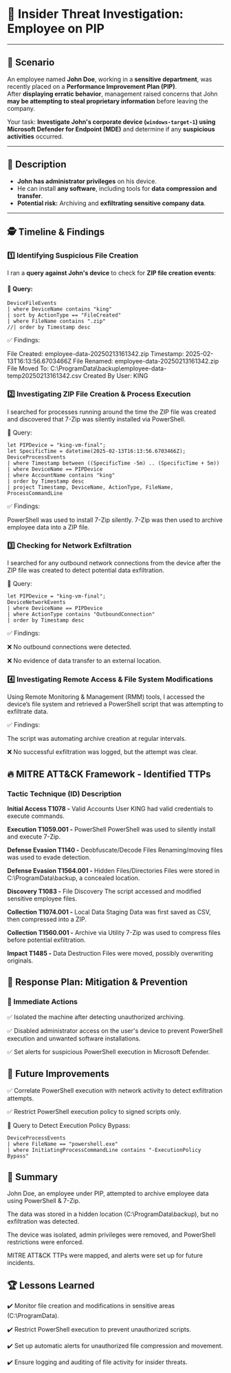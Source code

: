 # 🚨 Insider Threat Investigation: Employee on PIP

---

## 📌 Scenario  
An employee named **John Doe**, working in a **sensitive department**, was recently placed on a **Performance Improvement Plan (PIP)**.  
After **displaying erratic behavior**, management raised concerns that John **may be attempting to steal proprietary information** before leaving the company.  

Your task: **Investigate John's corporate device (`windows-target-1`) using Microsoft Defender for Endpoint (MDE)** and determine if any **suspicious activities** occurred.  

---

## 🔎 Description  
- **John has administrator privileges** on his device.  
- He can install **any software**, including tools for **data compression and transfer**.  
- **Potential risk:** Archiving and **exfiltrating sensitive company data**.  

---

## 🕵️ **Timeline & Findings**  

### **1️⃣ Identifying Suspicious File Creation**  
I ran a **query against John's device** to check for **ZIP file creation events**:  

#### 📜 Query:  
```kusto
DeviceFileEvents
| where DeviceName contains "king"
| sort by ActionType == "FileCreated"
| where FileName contains ".zip"
//| order by Timestamp desc
```

✅ Findings:

File Created: employee-data-20250213161342.zip
Timestamp: 2025-02-13T16:13:56.6703466Z
File Renamed: employee-data-20250213161342.zip
File Moved To: C:\ProgramData\backup\employee-data-temp20250213161342.csv
Created By User: KING

### 2️⃣ Investigating ZIP File Creation & Process Execution
I searched for processes running around the time the ZIP file was created and discovered that 7-Zip was silently installed via PowerShell.

📜 Query:
```kusto
let PIPDevice = "king-vm-final";
let SpecificTime = datetime(2025-02-13T16:13:56.6703466Z);
DeviceProcessEvents
| where Timestamp between ((SpecificTime -5m) .. (SpecificTime + 5m))
| where DeviceName == PIPDevice
| where AccountName contains "king"
| order by Timestamp desc
| project Timestamp, DeviceName, ActionType, FileName, ProcessCommandLine
```

✅ Findings:

PowerShell was used to install 7-Zip silently.
7-Zip was then used to archive employee data into a ZIP file.

### 3️⃣ Checking for Network Exfiltration
I searched for any outbound network connections from the device after the ZIP file was created to detect potential data exfiltration.

📜 Query:
```kusto
let PIPDevice = "king-vm-final";
DeviceNetworkEvents
| where DeviceName == PIPDevice
| where ActionType contains "OutboundConnection"
| order by Timestamp desc
```

✅ Findings:

❌ No outbound connections were detected.

❌ No evidence of data transfer to an external location.

### 4️⃣ Investigating Remote Access & File System Modifications
Using Remote Monitoring & Management (RMM) tools, I accessed the device’s file system and retrieved a PowerShell script that was attempting to exfiltrate data.

✅ Findings:

The script was automating archive creation at regular intervals.

❌ No successful exfiltration was logged, but the attempt was clear.

## 🔥 MITRE ATT&CK Framework - Identified TTPs

### Tactic	Technique (ID)	Description
**Initial Access	T1078 -** Valid Accounts	User KING had valid credentials to execute commands.

**Execution	T1059.001 -** PowerShell	PowerShell was used to silently install and execute 7-Zip.

**Defense Evasion	T1140 -** Deobfuscate/Decode Files	Renaming/moving files was used to evade detection.

**Defense Evasion	T1564.001 -** Hidden Files/Directories	Files were stored in C:\ProgramData\backup, a concealed location.

**Discovery	T1083 -** File Discovery	The script accessed and modified sensitive employee files.

**Collection	T1074.001 -** Local Data Staging	Data was first saved as CSV, then compressed into a ZIP.

**Collection	T1560.001 -** Archive via Utility	7-Zip was used to compress files before potential exfiltration.

**Impact	T1485 -** Data Destruction	Files were moved, possibly overwriting originals.

## 🚀 Response Plan: Mitigation & Prevention
### 🛑 Immediate Actions
✅ Isolated the machine after detecting unauthorized archiving.

✅ Disabled administrator access on the user's device to prevent PowerShell execution and unwanted software installations.

✅ Set alerts for suspicious PowerShell execution in Microsoft Defender.

## 🔄 Future Improvements
✅ Correlate PowerShell execution with network activity to detect exfiltration attempts.

✅ Restrict PowerShell execution policy to signed scripts only.

📜 Query to Detect Execution Policy Bypass:
```kusto
DeviceProcessEvents
| where FileName == "powershell.exe"
| where InitiatingProcessCommandLine contains "-ExecutionPolicy Bypass"
```

## 📌 Summary
John Doe, an employee under PIP, attempted to archive employee data using PowerShell & 7-Zip.

The data was stored in a hidden location (C:\ProgramData\backup), but no exfiltration was detected.

The device was isolated, admin privileges were removed, and PowerShell restrictions were enforced.

MITRE ATT&CK TTPs were mapped, and alerts were set up for future incidents.

## 🏆 Lessons Learned
✔️ Monitor file creation and modifications in sensitive areas (C:\ProgramData).

✔️ Restrict PowerShell execution to prevent unauthorized scripts.

✔️ Set up automatic alerts for unauthorized file compression and movement.

✔️ Ensure logging and auditing of file activity for insider threats.
